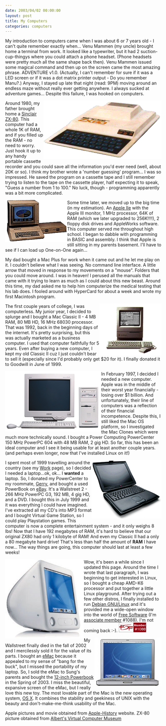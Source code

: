 ```yaml
---
date: 2003/04/02 00:00:00
layout: post
title: My Computers
categories: computers
---
```


My introduction to computers came when I was about 6 or 7 years old - I
can't quite remember exactly when... Venu Mammen (my uncle) brought home a
terminal from work. It looked like a typewriter, but it had 2
suction-cup-thingys where you could attach a phone headset. (Phone headsets
were pretty much all the same shape back then). Venu Mammen issued some
magical command and then up on the screen came the most amazing
phrase. ADVENTURE v1.0. (Actually, I can't remember for sure if it was a
LED screen or if it was a dot matrix printer output - Do you remember
Manu?.) Anyway, I stayed up late that night (read: 9PM) moving around an
endless maze without really ever getting anywhere. I always sucked at
adventure games... Despite this failure, I was hooked on computers.


<div style="float:right;">
<img src="/images/zx80.gif" height="188" width="380" alt=" [Sinclair ZX-80] " />
</div>


Around 1980, my father brought home a <a
href="http://oldcomputers.net/zx80.html">Sinclair
ZX-80</a>. This computer had a whole 1K of RAM, and if you filled up the
RAM - no need to worry. Just hook it up to any handy portable cassette
recorder and you could save all the information you'd ever need (well,
about 20K or so). I think my brother wrote a 'number guessing' program... I
was so impressed.  He saved the program on a cassette tape and I still
remember trying to listen to the tape on the cassette player, half
expecting it to speak, "Guess a number from 1 to 100." No luck, though -
programming apparently was a bit more complicated.


<div style="float:left;">
<img src="/images/iie.gif" height="135" width="200" alt=" [Apple IIe] " />
</div>


Some time later, we moved up to the big time (in my
estimation). An <a href="http://apple-history.com/?page=gallery&amp;model=aIIe&amp;performa=off&amp;sort=date&amp;order=ASC">Apple
IIe</a> with the Apple III monitor, 1 MHz processor, 64K of RAM (which we
later upgraded to 256K!!!!), 2 floppy disk drives and AppleWorks
software. This computer served me throughout high school. I began to dabble
with programming in BASIC and assembly. I think that Apple is still sitting
in my parents basement. I'll have to see if I can load up One-on-One
again...


My dad bought a Mac Plus for work when it came out and he let me play on it. I couldn't believe what I was seeing. No command line interface. A little arrow that moved in response to my movements on a "mouse". Folders that you could move around. I was in heaven! I perused all the manuals that came with it trying to learn as much as I could about this new beast. Around this time, my dad asked me to help him computerize the medical testing that his lab does. I fooled around with HyperCard for about a week and wrote my first Macintosh program.

<div style="float:right;">
<img src="/images/classicii.gif" height="167" width="200" alt=" [Mac Classic II] " />
</div>


The first couple years of college, I was computerless. My junior year, I
decided to splurge and I bought a Mac Classic II - 4 MB RAM, 80 MB HD, 16
MHz 68030 processor. That was 1992, back in the beginning days of the
internet. It's pretty surprising, but this was actually marketed as a
business computer. I used that computer faithfully for 5 years. Even after
buying a new computer, I kept my old Classic II cuz I just couldn't bear to
sell it (especially since I'd probably only get $20 for it). I finally
donated it to Goodwill in June of 1999.


<div style="float:left;">
<img src="/images/pcenter.jpg" height="195" width="310" alt=" [PowerCenter] " />
</div>


In February 1997, I decided I needed a new computer. Apple was in the middle of their worst year financially - losing over $1 billion. And unfortunately, their line of computers was a reflection of their financial incompetence. Despite this, I still liked the Mac OS platform, so I investigated the Mac Clones which were much more technically sound. I bought a Power Computing PowerCenter 150 MHz PowerPC 604 with 48 MB RAM, 2 gig HD. So far, this has been an ideal computer and I see it being usable for at least another couple years. (and perhaps even longer, now that I've installed Linux on it!)


<div style="float:right;">
<img src="/images/powerbook.gif" height="189" width="225" alt=" [PowerBook G3 Series] " />
</div>


I spent most of 1999 travelling around the country (see my <a href="work.phtml">Work</a> page), so I decided I needed a laptop...ok, ok... I <b>wanted</b> a laptop. So, I donated my PowerCenter to my roommate, <a href="imagetable/gerry2.phtml">Gerry</a>, and bought a used PowerBook on <a href="http://www.ebay.com/">eBay</a>. It's a Wallstreet 2 - 266 MHz PowerPC  G3, 192 MB, 4 gig HD, and a DVD. I bought this in July 1999 and it was everything I could have imagined. I've extracted all my CD's into MP3 format and I bought Virtual Game Station, so I could play Playstation games. This computer is now a complete entertainment system - and it only weighs 8 lbs! Now that I have 192 megabytes of RAM, it's hard to believe that our original ZX80 had only 1 kilobyte of RAM! And even my Classic II had a only a 80 megabyte hard drive! That's less than half the amount of <b>RAM</b> I have now... The way things are going, this computer should last at least a few weeks!


<div style="float:left;">
<img src="/images/emac.jpg" height="255" width="254" alt=" [eMac] " />
</div>


Wow, it's been a while since I updated this page. Around the time I wrote that
last paragraph, I was beginning to get interested in Linux, so I bought
a cheap AMD-K6 processor and put together a little Linux playground. After trying out a few other distros, I finally installed to run 
<a href="http://debian.org">Debian GNU/Linux</a> and it's provided me a
wide-open window into the world of <a href="http://fsf.org">Free Software</a>
(I'm <a href="http://member.fsf.org">associate member</a> #1088). I'm not 
coming back :-). <a href="http://www.fsf.org/register_form?referrer=1088"><img src="/images/fsf-member.png" alt="[FSF Associate Member]" width="88" height="31" /></a>


<div style="float:right;">
<img src="/images/pg4_12.jpg" height="157" width="215" alt=" [Powerbook 12] " />
</div>


My Wallstreet finally died in the fall of 2002 and I mercilessly sold it
for the value of its parts. I bought an <a
href="http://en.wikipedia.org/wiki/EMac">eMac</a> because it appealed to my
sense of "bang for the buck", but I missed the portability of my
laptop. So, I sold the eMac to Sung's parents and bought the <a
href="http://www.everymac.com/systems/apple/powerbook_g4/stats/powerbook_g4_1.33_12.html">12-inch
Powerbook</a> in the Spring of 2003. I miss the beautiful, expansive screen
of the eMac, but I really love this new toy. The most lovable part of the
Mac is the new operating system, <a href="http://apple.com/macosx">OS
X</a>. It combines the stability and geekiness of UNIX with the beauty and
don't-make-me-think usability of the Mac.

Apple pictures and movie obtained from <a href="http://www.apple-history.com/">Apple-History</a> website. ZX-80 picture obtained from <a href="http://utopia.knoware.nl/users/stuurmn/">Albert's Virtual Computer Museum</a>
